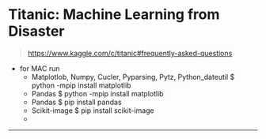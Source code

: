 # Titanic: Machine Learning from Disaster

> https://www.kaggle.com/c/titanic#frequently-asked-questions
* for MAC run 
    * Matplotlob, Numpy, Cucler, Pyparsing, Pytz, Python_dateutil
      $ python -mpip install matplotlib
    * Pandas
        $ python -mpip install matplotlib
    * Pandas
         $ pip install pandas
    * Scikit-image
      $ pip install scikit-image
    * 
------------------------

